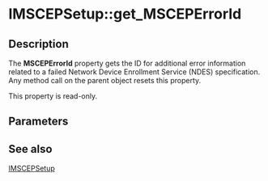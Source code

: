 # IMSCEPSetup::get_MSCEPErrorId

## Description

The **MSCEPErrorId** property gets the ID for additional error information related to a failed Network Device Enrollment Service (NDES) specification. Any method call on the parent object resets this property.

This property is read-only.

## Parameters

## See also

[IMSCEPSetup](https://learn.microsoft.com/windows/desktop/api/casetup/nn-casetup-imscepsetup)